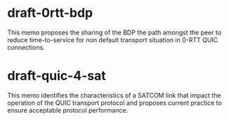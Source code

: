 # draft-0rtt-bdp
This memo proposes the sharing of the BDP the path amongst the peer 
to reduce time-to-service for non default transport situation in 0-RTT QUIC connections.

# draft-quic-4-sat
This memo identifies the characteristics of a SATCOM link that impact the operation
of the QUIC transport protocol and proposes current practice to ensure acceptable protocol performance.
